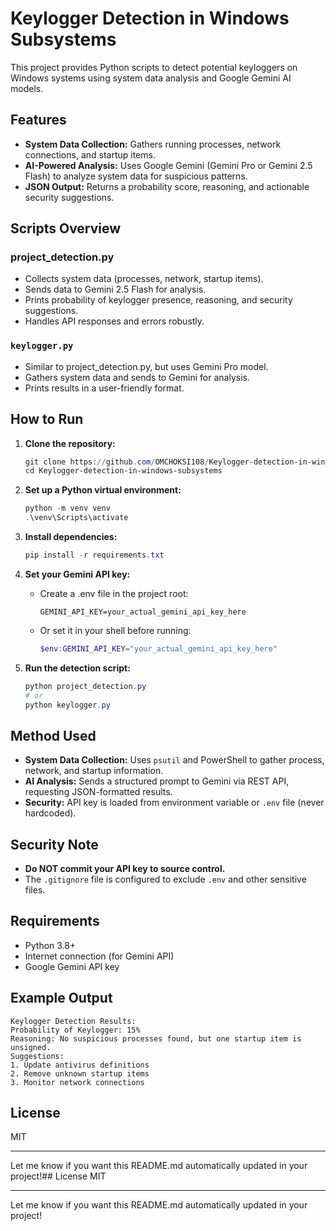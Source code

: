 
# Keylogger Detection in Windows Subsystems

This project provides Python scripts to detect potential keyloggers on Windows systems using system data analysis and Google Gemini AI models.

## Features
- **System Data Collection:** Gathers running processes, network connections, and startup items.
- **AI-Powered Analysis:** Uses Google Gemini (Gemini Pro or Gemini 2.5 Flash) to analyze system data for suspicious patterns.
- **JSON Output:** Returns a probability score, reasoning, and actionable security suggestions.

## Scripts Overview

### project_detection.py
- Collects system data (processes, network, startup items).
- Sends data to Gemini 2.5 Flash for analysis.
- Prints probability of keylogger presence, reasoning, and security suggestions.
- Handles API responses and errors robustly.

### `keylogger.py`
- Similar to project_detection.py, but uses Gemini Pro model.
- Gathers system data and sends to Gemini for analysis.
- Prints results in a user-friendly format.

## How to Run

1. **Clone the repository:**
   ```powershell
   git clone https://github.com/OMCHOKSI108/Keylogger-detection-in-windows-subsystems.git
   cd Keylogger-detection-in-windows-subsystems
   ```

2. **Set up a Python virtual environment:**
   ```powershell
   python -m venv venv
   .\venv\Scripts\activate
   ```

3. **Install dependencies:**
   ```powershell
   pip install -r requirements.txt
   ```

4. **Set your Gemini API key:**
   - Create a .env file in the project root:
     ```
     GEMINI_API_KEY=your_actual_gemini_api_key_here
     ```
   - Or set it in your shell before running:
     ```powershell
     $env:GEMINI_API_KEY="your_actual_gemini_api_key_here"
     ```

5. **Run the detection script:**
   ```powershell
   python project_detection.py
   # or
   python keylogger.py
   ```

## Method Used
- **System Data Collection:** Uses `psutil` and PowerShell to gather process, network, and startup information.
- **AI Analysis:** Sends a structured prompt to Gemini via REST API, requesting JSON-formatted results.
- **Security:** API key is loaded from environment variable or `.env` file (never hardcoded).

## Security Note
- **Do NOT commit your API key to source control.**
- The `.gitignore` file is configured to exclude `.env` and other sensitive files.

## Requirements
- Python 3.8+
- Internet connection (for Gemini API)
- Google Gemini API key

## Example Output
```
Keylogger Detection Results:
Probability of Keylogger: 15%
Reasoning: No suspicious processes found, but one startup item is unsigned.
Suggestions:
1. Update antivirus definitions
2. Remove unknown startup items
3. Monitor network connections
```

## License
MIT

---

Let me know if you want this README.md automatically updated in your project!## License
MIT

---

Let me know if you want this README.md automatically updated in your project!